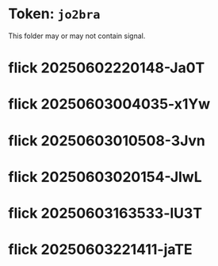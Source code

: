 # Token: `jo2bra`

This folder may or may not contain signal.
# flick 20250602220148-Ja0T
# flick 20250603004035-x1Yw
# flick 20250603010508-3Jvn
# flick 20250603020154-JlwL
# flick 20250603163533-lU3T
# flick 20250603221411-jaTE
